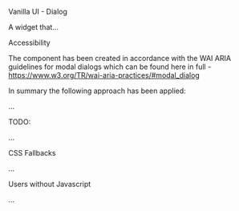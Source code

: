 Vanilla UI - Dialog

A widget that...

Accessibility

The component has been created in accordance with the WAI ARIA guidelines for modal dialogs which can be found here in full - https://www.w3.org/TR/wai-aria-practices/#modal_dialog

In summary the following approach has been applied:

...

TODO: 

...

CSS Fallbacks

...

Users without Javascript

...
